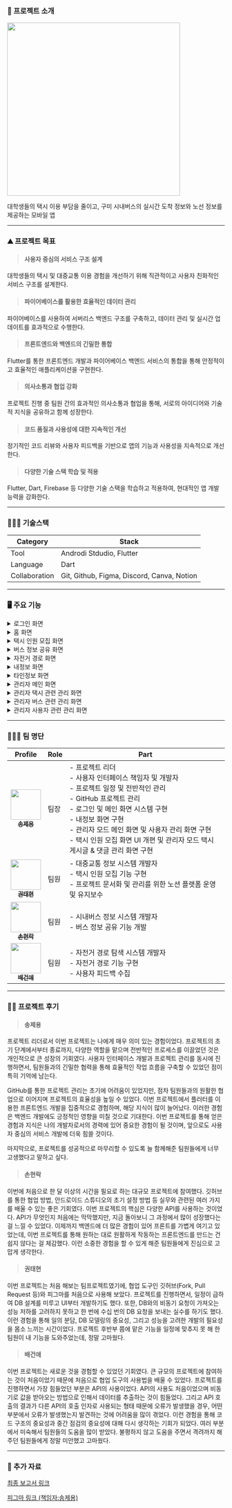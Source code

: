 ### 📖 프로젝트 소개

<img src="https://github.com/joon6093/Kumoh_Road/assets/118044367/30be4cd6-1a2d-4aa4-8ad0-adc4b4a9f9b9" width="400px;" alt=""/>

대학생들의 택시 이용 부담을 줄이고, 구미 시내버스의 실시간 도착 정보와 노선 정보를 제공하는 모바일 앱

--------

### ⛰️ 프로젝트 목표
>#### 사용자 중심의 서비스 구조 설계
대학생들의 택시 및 대중교통 이용 경험을 개선하기 위해 직관적이고 사용자 친화적인 서비스 구조를 설계한다.
>#### 파이어베이스를 활용한 효율적인 데이터 관리
파이어베이스를 사용하여 서버리스 백엔드 구조를 구축하고, 데이터 관리 및 실시간 업데이트를 효과적으로 수행한다.
>#### 프론트엔드와 백엔드의 긴밀한 통합
Flutter를 통한 프론트엔드 개발과 파이어베이스 백엔드 서비스의 통합을 통해 안정적이고 효율적인 애플리케이션을 구현한다.
>#### 의사소통과 협업 강화
프로젝트 진행 중 팀원 간의 효과적인 의사소통과 협업을 통해, 서로의 아이디어와 기술적 지식을 공유하고 함께 성장한다.
>#### 코드 품질과 사용성에 대한 지속적인 개선
정기적인 코드 리뷰와 사용자 피드백을 기반으로 앱의 기능과 사용성을 지속적으로 개선한다.
>#### 다양한 기술 스택 학습 및 적용
Flutter, Dart, Firebase 등 다양한 기술 스택을 학습하고 적용하여, 현대적인 앱 개발 능력을 강화한다.

--------

### 👨🏻‍💻 기술스택
|Category|Stack|
|------|---|
|Tool|Androdi Stdudio, Flutter|
|Language|Dart|
|Collaboration|Git, Github, Figma, Discord, Canva, Notion|
--------

### 🖥 ️주요 기능
<details>
<summary>로그인 화면</summary>
<div markdown="1">

  >#### 앱 가이드 화면

<p align="center"> 
  <img height="500" src="https://github.com/Mne-pr/Kumoh_Road/assets/42082748/7225b50a-5cb3-474d-a868-aa3398ecf2ff">
</p>

사용자가 앱을 처음 실행하면 앱의 핵심 기능 및 사용법을 간결하게 제시하여 사용자에게 앱의 목적을 설명한다.
  >#### 로그인 화면

<p align="center">
  <img height="500" src="https://github.com/Mne-pr/Kumoh_Road/assets/42082748/1495f6e9-dec5-4fae-94b8-89fefe545d84">
  &nbsp;&nbsp;&nbsp;&nbsp;&nbsp;&nbsp;&nbsp;&nbsp;
  <img height="500" src="https://github.com/Mne-pr/Kumoh_Road/assets/42082748/296981a7-d14e-410f-9ffc-b901b7d3301a">
</p>

카카오 로그인을 통해 사용자가 간편하게 앱에 로그인할 수 있도록 한다.처음 카카오 로그인을 시도할 때 사용자에 대한 정확한 정보를 얻도록 한다. 한 번 카카오 로그인을 진행하고 나면, 다음 번에 앱에 접속할 때 자동으로 로그인하여 보다 편리한 앱 사용감을 제공한다. 
</div>
</details>

<details>
<summary>홈 화면</summary>
<div markdown="1">

  >#### 홈 화면

<p align="center"> 
  <img height="500" src="https://github.com/Mne-pr/Kumoh_Road/assets/42082748/a4d18de3-aa85-4a67-baef-49cab459b0a8">
</p>

로그인 후 사용자가 접근하는 홈 화면은 다양한 기능에 빠르게 접근할 수 있는 버튼과 내비게이션을 포함하여 사용자 편의성을 고려한다. 또한 공지사항을 표시해 현재 앱에 대한 서비스 현황을 한 눈에 확인할 수 있도록 하고, 실시간 합승 정보와 버스 정보를 간단하게 목록으로 표시하여 학생들의 주요 이동 수단 정보를 빠르게 접근할 수 있도록 한다.
  >#### 날씨정보 화면

<p align="center"> 
  <img height="500" src="https://github.com/Mne-pr/Kumoh_Road/assets/42082748/4a329541-4425-42f4-b0d8-be9795de46b4">
</p>

홈 화면에서 날씨 정보에 접근할 경우, 날씨 정보를 시각적으로 쉽게 파악할 수 있는 직관적인 디자인을 제공하며, 필요한 정보만 빠르게 얻을 수 있도록 설계했다. 또한 해당 정보를 바탕으로 날씨에 따른 현재 이용하기 적절한 이동수단을 사용자에게 추천한다. 이때, 교통수단을 추천하는 창을 클릭하면 어플에서 제공하고 있는 해당 이동수단 관련 메뉴로 리다이렉트하여 접근성을 높였다
</div>
</details>

<details>
<summary>택시 인원 모집 화면</summary>
<div markdown="1">
  
  >#### 택시 인원 모집 화면

<p align="center"> 
  <img height="500" src="https://github.com/Mne-pr/Kumoh_Road/assets/42082748/c61caa22-aebd-4bf9-8f84-aab0915466bd">
  &nbsp;&nbsp;&nbsp;&nbsp;&nbsp;&nbsp;&nbsp;&nbsp;
  <img height="500" src="https://github.com/Mne-pr/Kumoh_Road/assets/42082748/603e1a2a-ed9a-4ddb-a99a-44f13f2bc57c">
  &nbsp;&nbsp;&nbsp;&nbsp;&nbsp;&nbsp;&nbsp;&nbsp;
  <img height="500" src="https://github.com/Mne-pr/Kumoh_Road/assets/42082748/0b0b36e4-a89c-4be1-84df-84b51f688e4f">
</p>

택시 파티를 모집하기 위한 게시글을 작성하는 화면이다. 사용자는 금오공대생이 주로 이동하는 목적지인 구미역, 터미널, 금오공대 중에서 자신이 택시를 타고 싶은 곳을 선택할 수 있다. 특히, 터미널과 구미역에서는 버스와 기차의 실제 도착시간을 선택하여 택시 인원 모집 게시글을 확인할 수 있다. 모집 게시글 작성을 위해 글쓰기 버튼을 클릭 시 화면 작성 화면으로 이동된다. 이곳에서 출발지 장소 등록을 위한 사진을 촬영해 등록하고 등록될 게시물의 제목 및 내용을 입력할 수 있다. 
  >#### 게시글 상세 화면

<p align="center"> 
  <img height="500" src="https://github.com/Mne-pr/Kumoh_Road/assets/42082748/0c14a1f8-180c-497c-a139-c4a6d893a696">
  &nbsp;&nbsp;&nbsp;&nbsp;&nbsp;&nbsp;&nbsp;&nbsp;
  <img height="500" src="https://github.com/Mne-pr/Kumoh_Road/assets/42082748/a110bc0a-737b-4c42-b176-2bb40573f46b">
</p>

사용자는 게시글 내용과 게시글 작성자의 매너 온도, 합승 리뷰를 통해 작성자의 신뢰성을 판단할 수 있고, 댓글 기능을 통해 게시글 작성자와 소통할 수 있다. 또한 현재 파티에 참여 인원 수를 확인하고 합승하기 버튼을 통해 택시 파티에 가입할 수 있다. 이 때 파티가 만석이거나 성별이 다를 경우엔 참가할 수 없다. 게시글 작성자는 현재 파티에 문제가 되는 참여자를 추방 할 수 있고, 참여자는 택시 합승이 끝난 후 작성자에게 송금버튼을 통한 정산 후 합승 리뷰 작성 기능을 통한 후기를 작성할 수 있다. 이때 작성된 합승 리뷰는 게시글 작성자의 매너온도와 정보에 반영된다.
  >#### 게시글 신고 및 댓글 신고 및 삭제 화면

<p align="center"> 
  <img height="500" src="https://github.com/Mne-pr/Kumoh_Road/assets/42082748/158317c7-ed90-449f-a6dd-cfa792bc9e86">
</p>

사용자는 불쾌감을 주는 글과 댓글을 신고 할 수 있다. ‘게시글 신고하기’ 버튼을 클릭 시 신고 카테고리 선택화면으로 이동된다. 카테고리 선택 후 상세 내용 작성화면으로 이동하고, 이 화면에서 신고 상세 내용을 작성 후 신고를 제출할 수 있다. 그리고 불쾌감을 주는 댓글의 신고 또한 가능하다. 작성된 댓글의 ‘신고하기’ 버튼을 클릭 시 알림 다이얼로그 창이 나타나고 신고를 제출할 수 있다. 위의 게시글과 댓글의 신고내용은 데이터베이스에 저장되며, 추후 관리자가 이를 처리한다. 본인이 작성한 댓글의 경우 삭제 할 수 있다.
</div>
</details>

<details>
<summary>버스 정보 공유 화면</summary>
<div markdown="1">

  >#### 버스 정보 공유 화면
화면에 표시된 지도를 통해 버스 도착 정보를 확인하고자 하는 버스 정류장 마커를 선택할 수 있고, 선택 시 해당 정류장에 대한 위치 등의 정보를 하단에 표시한다. 지도는 마커를 선택하거나 주변을 이동할 수 있고, 확대 또는 축소할 수 있다. 처음에 버스 메뉴로 진입할 때의 위치는 구미역 주변으로, ‘구미역’, ‘농협’ 버스정류장 마커와 상호작용할 수 있는데 하단의 ‘위치 이동’ 버튼을 사용해 금오공대, 구미버스터미널에 표시되어있는 마커를 찾아 상호작용할 수 있다. 
  >#### 버스 목록, 댓글 화면
마커를 클릭한 뒤, 하단에  표시된 정류장 정보창을 잡아 위로 슬라이드할 때 해당 버스정류장으로 들어오는 실시간 버스 도착 목록이 등장한다. 이 버스 도착 목록에서는 왼쪽의 버스 색을 통한 좌석버스의 유무, 해당 버스정류장으로 도착하기까지 걸리는 시간과 정류장 수와 같은 정보를 확인할 수 있다. 버스 도착 목록에서 정보를 공유하고자 하는 버스를 클릭하면 해당 버스에 대한 댓글창이 등장하고, 댓글을 작성하거나 편집, 삭제 할 수 있다. 
다른 사람이 작성한 댓글이 현재 상황에 부적절하거나 위험한 내용의 댓글이라고 판단한 경우 우측 버튼을 통해 활성화 된 신고 버튼을 클릭하여 해당 댓글을 신고할 수 있다. 이런 댓글 작성과 신고 활동은 매너 온도와 활동 배지에 반영된다. 이를 통해 사용자 간 활발한 버스 정보 공유와 소통을 유도한다. 

</div>
</details>

<details>
<summary>자전거 경로 화면</summary>
<div markdown="1">
  
  >#### 자전거 경로 화면
자전거나 킥보드를 이용해 학교에 안전하게 도착할 수 있도록 경로를 제공하는 화면이다. 만약, 사용자가 택시와 버스 모두 이용하기 싫을 때 편리하게 사용할 수 있도록 구현하였다. 사용자는 자신의 현재 위치를 확인할 수 있으며 출발지와 도착지를 입력하여 경로와 소요 시간을 확인할 수 있다. 또한 출발지에 입력 없이 현재 위치를 출발지로 사용할 수 있으며 좌측의 교환 버튼을 통해 출발지와 목적지를 바꿀 수 있다.
  >#### 주소 검색 화면
출발지와 도착지를 선택하기 위해, 주소를 검색할 수 있는 화면이다. 기본적으로 구미역과 구미터미널, 금오공과대학교가 제공되며 사용자는 건물명이나 도로명 주소를 입력해 원하는 주소를 검색할 수 있다. 검색된 항목을 눌러 주소를 선택할 수 있으며 마커 클릭을 통해 해당 항목의 위치를 확인할 수 있다.
</div>
</details>

<details>
<summary>내정보 화면</summary>
<div markdown="1">
  
  >#### 내정보 화면
사용자는 자신의 프로필을 확인하고 다양한 정보를 확인할 수 있다. 확인할 수 있는 여러가지 정보로는 자주 묻는 질문, 서비스 이용약관, 개인정보 처리방침, 오픈소스 라이선스, 개발자 정보를 확인 할 수 있다. 또한 로그아웃 및 회원 탈퇴를 수행할 수 있다.
  >#### 매너 상세 화면
사용자가 택시 합승 시 다른 사람들로부터 받은 평가를 볼 수 있는 화면이다. 이를 통해 사용자들은 타인과의 합승을 좀더 매너 있게 진행하도록 독려받게 된다.
  >#### 획득 배지 화면
사용자가 앱 내에서 특정 활동을 수행하거나 목표를 달성함으로써 얻은 배지를 확인하는 화면이다. 배지는 사용자의 참여를 유도하고 개인의 성취를 보여주는 방법으로 기능한다.
  >#### 신고 내역 화면
사용자는 이 화면을 통해 자신이 신고한 부적절한 행동이나 내용에 대한 기록을 확인할 수 있다. 이 기능은 신고된 사항이 처리되었음을 확인함으로써 사용자에게 성취감을 제공하고, 앱 내에서 긍정적인 환경을 유지하도록 장려한다.
  >#### QR 코드 등록 화면
사용자가 자신의 카카오페이 QR 코드를 등록할 수 있도록하는 화면이다. 등록된 QR 코드를 통해 사용자들은 서로 간편하게 송금할 수 있게 된다. 또한, 사용자가 QR 코드를 쉽게 등록하고 사용할 수 있도록 QR 코드 등록 가이드를 제공한다.
  >#### 학생 인증 화면
금오공대 학생들이 앱 사용을 위해 본인 인증을 할 수 있는 보안 기능을 제공하는 화면이다. 사용자는 자신의 금오공대 공식 이메일 주소를 사용하여 인증하고, 이메일로 받은 인증 코드를 앱에 입력한다. 인증이 완료되면, 앱의 모든 기능에 접근할 수 있으며, 이는 외부인의 무단 접근을 방지한다.
</div>
</details>

<details>
<summary>타인정보 화면</summary>
<div markdown="1">

  >#### 타인 정보 화면
다른 사용자의 프로필에 접근할 경우 다른 사용자의 프로필과 활동 배지 정보, 해당 유저가 활동하면서 받은 매너 상세를 확인할 수 있다. 활동배지를 통해 사용자에게 즐거움을 제공하여 사용자들이 더욱 활발한 참여를 유도하도록 한다. 또한 사용자 신고 기능을 제공한다. 해당 신고 내용은 관리자가 확인하고 처리하며, 매너 온도에도 반영된다.
</div>
</details>

<details>
<summary>관리자 메인 화면</summary>
<div markdown="1">
  
  >#### 관리자 화면
관리자가 사용자의 불쾌감을 해소하고 신고를 빠르게 처리하기 위해서 사용하는 화면이다. 관리자 인증을 위해서는 이메일 인증 절차를 거쳐야 하며, 이 과정을 통해 보안을 유지한다.
  >#### 일일 동향 분석
어제와 오늘에 대한 사용자 활동 통계를 확인할 수 있다. 이는 택시 게시글 작성수, 버스 댓글 작성수, 신규 사용자 가입수, 택시 게시글 및 버스 댓글 신고수 등의 데이터를 포함한다. 이를 통해 관리자는 앱 사용 패턴과 이슈를 파악하고 적절한 조치를 취할 수 있다.
  >#### 공지사항 관리 화면
관리자는 사용자들에게 중요한 정보를 전달하기 위한 공지사항을 관리할 수 있는 화면이다. 관리자는 공지사항을 게시및 수정할 수 있으며, 이는 사용자 경험을 개선하고 커뮤니케이션을 효과적으로 유지하는 데 중요한 역할을 한다.
</div>
</details>

<details>
<summary>관리자 택시 관련 관리 화면</summary>
<div markdown="1">

  >#### 택시 게시글 관리 화면
관리자는 게시글 관리 화면에서 ‘택시 게시글 관리’ ‘택시 댓글 관리’ 버튼을 통해 신고된  게시글과 댓글 목록을 확인할 수 있다. 게시글을 클릭 시 상세화면으로 이동되며, 이 곳에는 게시글의 내용[b-2] 및 카테고리 목록별 신고 횟수[를 확인할 수 있다. 또한 무시/블라인드 버튼을 클릭함으로써 접수된 신고를 처리할 수 있다. 이 때 사용자에게 블라인드된 게시글은 보이지 않게 된다. 다음으로 신고된 댓글을 클릭 시 해당 화면으로 이동되며, 이곳에서 사용자의 정보 및 사용자 정지 처리를 할 수 있다.  
</div>
</details>

<details>
<summary>관리자 버스 관련 관리 화면</summary>
<div markdown="1">

  >#### 버스 댓글 관리 화면
관리자는 신고된 댓글 목록을 조회하고, 각 댓글의 신고받은 횟수와 댓글의 내용을 검토하여, 커뮤니티 기준에 부합하지 않는 댓글을 왼쪽 슬라이드를 통해 ‘블라인드’ 처리할 수 있다. 신고받을 이유가 없는 댓글이라 판단한 경우 오른쪽 슬라이드를 통해 ‘무시’ 처리할 수 있다. 블라인드하는 것으로 해결될 문제가 아닌 댓글인 경우 유저의 프로필 사진을 클릭해 사용자 관리 화면으로 진입하여 ‘계정 정지’ 처리를 할 수 있다.
</div>
</details>

<details>
<summary>관리자 사용자 관련 관리 화면</summary>
<div markdown="1">
  
  >#### 사용자 관리 화면
사용자 관리 화면은 관리자가 애플리케이션 내에서 신고된 사용자들의 목록을 확인할 수 있는 화면이다. 관리자는 신고된 사용자들의 목록을 볼 수 있으며, 각 사용자 별로 신고된 횟수와 신고된 내용의 상세를 확인할 수 있다. 필요에 따라 관리자는 신고된 사용자의 계정에 대해 조치를 취할 수 있다. 계정 정지를 당한 사용자는 화면에 계정이 정지되었다고 알림을 받게 되며, 다시는 어플에 접속할 수 없게 된다.
</div>
</details>

--------

### 👨‍👦‍👦 팀 명단
| Profile | Role | Part |
| ------- | ---- | ---- |
| <div align="center"><a href="https://github.com/joon6093"><img src="https://avatars.githubusercontent.com/u/118044367?v=4" width="70px;" alt=""/><br/><sub><b>송제용</b><sub></a></div> | 팀장 | - 프로젝트 리더<br/>- 사용자 인터페이스 책임자 및 개발자<br/>- 프로젝트 일정 및 전반적인 관리<br/>- GitHub 프로젝트 관리<br/>- 로그인 및 메인 화면 시스템 구현<br/>- 내정보 화면 구현<br/>- 관리자 모드 메인 화면 및 사용자 관리 화면 구현<br/>- 택시 인원 모집 화면 UI 개편 및 관리자 모드 택시 게시글 & 댓글 관리 화면 구현 |
| <div align="center"><a href="https://github.com/xogus0226" width="70px;" alt=""/><img src="https://github.com/Mne-pr/Kumoh_Road/assets/42082748/c50f15c1-d915-486e-b65a-9bf3c330365a" width="70px;" alt=""/><br/><sub><b>권태현</b></sub></a></div> | 팀원 | - 대중교통 정보 시스템 개발자<br/>- 택시 인원 모집 기능 구현<br/>- 프로젝트 문서화 및 관리를 위한 노션 플랫폼 운영 및 유지보수 |
| <div align="center"><a href="https://github.com/Mne-pr"><img src="https://avatars.githubusercontent.com/u/42082748?v=4" width="70px;" alt=""/><br/><sub><b>손현락</b></sub></a></div> | 팀원 | - 시내버스 정보 시스템 개발자<br/>- 버스 정보 공유 기능 개발 | 
| <div align="center"><a href="https://github.com/TankyBae"><img src="https://avatars.githubusercontent.com/u/119331034?v=4" width="70px;" alt=""/><br/><sub><b>배건애</b></sub></a></div> | 팀원 | - 자전거 경로 탐색 시스템 개발자<br/>- 자전거 경로 기능 구현<br/>- 사용자 피드백 수집 | 

--------

### ✍🏻 프로젝트 후기
> #### 송제용
프로젝트 리더로서 이번 프로젝트는 나에게 매우 의미 있는 경험이었다. 프로젝트의 초기 단계에서부터 종료까지, 다양한 역할을 맡으며 전반적인 프로세스를 이끌었던 것은 개인적으로 큰 성장의 기회였다. 사용자 인터페이스 개발과 프로젝트 관리를 동시에 진행하면서, 팀원들과의 긴밀한 협력을 통해 효율적인 작업 흐름을 구축할 수 있었던 점이 특히 기억에 남는다.

GitHub를 통한 프로젝트 관리는 초기에 어려움이 있었지만, 점차 팀원들과의 원활한 협업으로 이어지며 프로젝트의 효율성을 높일 수 있었다. 이번 프로젝트에서 플러터를 이용한 프론트엔드 개발을 집중적으로 경험하며, 해당 지식이 많이 늘어났다. 이러한 경험은 백엔드 개발에도 긍정적인 영향을 미칠 것으로 기대한다. 이번 프로젝트를 통해 얻은 경험과 지식은 나의 개발자로서의 경력에 있어 중요한 경험이 될 것이며, 앞으로도 사용자 중심의 서비스 개발에 더욱 힘쓸 것이다.

마지막으로, 프로젝트를 성공적으로 마무리할 수 있도록 늘 함께해준 팀원들에게 너무 고생했다고 말하고 싶다.
> #### 손현락
이번에 처음으로 한 달 이상의 시간을 필요로 하는 대규모 프로젝트에 참여했다. 깃허브를 통한 협업 방법, 안드로이드 스튜디오의 초기 설정 방법 등 실무와 관련된 여러 가지를 배울 수 있는 좋은 기회였다. 이번 프로젝트의 핵심은 다양한 API를 사용하는 것이었다. API가 무엇인지 처음에는 막막했지만, 지금 돌아보니 그 과정에서 많이 성장했다는 걸 느낄 수 있었다. 이제까지 백엔드에 더 많은 경험이 있어 프론트를 가볍게 여기고 있었는데, 이번 프로젝트를 통해 원하는 대로 원활하게 작동하는 프론트엔드를 만드는 건 쉽지 않다는 걸 체감했다. 이런 소중한 경험을 할 수 있게 해준 팀원들에게 진심으로 고맙게 생각한다.
> #### 권태현
이번 프로젝트는 처음 해보는 팀프로젝트였기에, 협업 도구인 깃허브(Fork, Pull Request 등)와 피그마를 처음으로 사용해 보았다. 프로젝트를 진행하면서, 일정이 급하여 DB 설계를 미루고 UI부터 개발하기도 했다. 또한, DB와의 비동기 요청이 가져오는 성능 저하를 고려하지 못하고 한 번에 수십 번의 DB 요청을 보내는 실수를 하기도 했다. 이런 경험을 통해 일의 분담, DB 모델링의 중요성, 그리고 성능을 고려한 개발의 필요성을 몸소 느끼는 시간이었다. 프로젝트 후반부 쯤에 맡은 기능을 일정에 맞추지 못 해 한 팀원이 내 기능을 도와주었는데, 정말 고마웠다.
> #### 배건애
이번 프로젝트는 새로운 것을 경험할 수 있었던 기회였다. 큰 규모의 프로젝트에 참여하는 것이 처음이었기 때문에 처음으로 협업 도구의 사용법을 배울 수 있었다. 프로젝트를 진행하면서 가장 힘들었던 부분은 API의 사용이었다. API의 사용도 처음이었으며 비동기로 값을 받아오는 방법으로 인해서 데이터를 추출하는 것이 힘들었다. 그리고 API 호출의 결과가 다른 API의 호출 인자로 사용되는 형태 때문에 오류가 발생했을 경우, 어떤 부분에서 오류가 발생했는지 발견하는 것에 어려움을 많이 겪었다. 이런 경험을 통해 코드 구조의 중요성과 중간 점검의 중요성에 대해 다시 생각하는 기회가 되었다. 여러 부분에서 미숙해서 팀원들의 도움을 많이 받았다. 불평하지 않고 도움을 주면서 격려까지 해주던 팀원들에게 정말 미안했고 고마웠다.

--------

### 👀 추가 자료
[최종 보고서 링크](https://github.com/joon6093/Kumoh_Road/tree/main/document)

[피그마 링크 (책임자:송제용)](https://www.figma.com/file/WADgXrpPp7ptMbv4l6eGGx/%EA%B8%88%EC%98%A4%EB%A1%9C%EB%93%9C-%ED%94%BC%EA%B7%B8%EB%A7%88?type=design&node-id=0%3A1&mode=design&t=7iL8BLJXpFVI8FhR-1)
